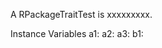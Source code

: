 A RPackageTraitTest is xxxxxxxxx.Instance Variables	a1:		<Object>	a2:		<Object>	a3:		<Object>	b1:		<Object>	b2:		<Object>	p4:		<Object>	p5:		<Object>	p6:		<Object>	t1:		<Object>	t2:		<Object>a1	- xxxxxa2	- xxxxxa3	- xxxxxb1	- xxxxxb2	- xxxxxp4	- xxxxxp5	- xxxxxp6	- xxxxxt1	- xxxxxt2	- xxxxx